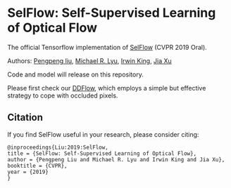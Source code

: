 # SelFlow: Self-Supervised Learning of Optical Flow
The official Tensorflow implementation of [SelFlow](https://arxiv.org/abs/1904.09117) (CVPR 2019 Oral). 

Authors: [Pengpeng liu](https://ppliuboy.github.io/), [Michael R. Lyu](http://www.cse.cuhk.edu.hk/lyu/), [Irwin King](https://www.cse.cuhk.edu.hk/irwin.king/), [Jia Xu](http://pages.cs.wisc.edu/~jiaxu/index.html)

Code and model will release on this repository.

Please first check our [DDFlow](https://github.com/ppliuboy/DDFlow), which employs a simple but effective strategy to cope with occluded pixels.

## Citation
If you find SelFlow useful in your research, please consider citing:

    @inproceedings{Liu:2019:SelFlow, 
    title = {SelFlow: Self-Supervised Learning of Optical Flow}, 
    author = {Pengpeng Liu and Michael R. Lyu and Irwin King and Jia Xu}, 
    booktitle = {CVPR}, 
    year = {2019}
    }
